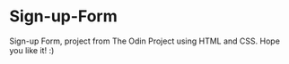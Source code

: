 # Sign-up-Form
Sign-up Form, project from The Odin Project using HTML and CSS. Hope you like it! :)
